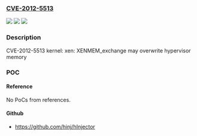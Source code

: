 ### [CVE-2012-5513](https://cve.mitre.org/cgi-bin/cvename.cgi?name=CVE-2012-5513)
![](https://img.shields.io/static/v1?label=Product&message=Red%20Hat%20Enterprise%20Linux%205&color=blue)
![](https://img.shields.io/static/v1?label=Version&message=!%200%3A2.6.18-308.24.1.el5%20&color=brighgreen)
![](https://img.shields.io/static/v1?label=Vulnerability&message=Improper%20Restriction%20of%20Operations%20within%20the%20Bounds%20of%20a%20Memory%20Buffer&color=brighgreen)

### Description

CVE-2012-5513 kernel: xen: XENMEM_exchange may overwrite hypervisor memory

### POC

#### Reference
No PoCs from references.

#### Github
- https://github.com/hinj/hInjector

